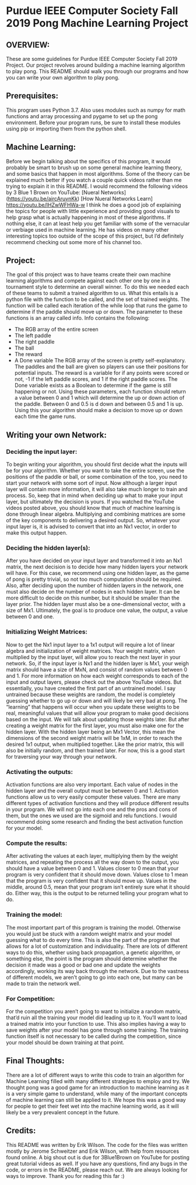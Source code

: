 # Purdue IEEE Computer Society Fall 2019 Pong Machine Learning Project
## OVERVIEW:
These are some guidelines for Purdue IEEE Computer Society Fall 2019 Project. Our project revolves around building a machine learning algorithm to play pong. This README should walk you through our programs and how you can write your own algorithm to play pong.

## Prerequisites:
This program uses Python 3.7. Also uses modules such as numpy for math functions and array processing and pygame to set up the pong environment. Before your program runs, be sure to install these modules using pip or importing them from the python shell. 

## Machine Learning:
Before we begin talking about the specifics of this program, it would probably be smart to brush up on some general machine learning theory, and some basics that happen in most algorithms. Some of the theory can be explained much better if you watch a couple quick videos rather than me trying to explain it in this README. I would recommend the following videos by 3 Blue 1 Brown on YouTube:
[Nueral Networks] (https://youtu.be/aircAruvnKk)
[How Nueral Networks Learn] https://youtu.be/IHZwWFHWa-w 
I think he does a good job of explaining the topics for people with little experience and providing good visuals to help grasp what is actually happening in most of these algorithms. If nothing else, it can at least help you get familiar with some of the vernacular or verbiage used in machine learning. He has videos on many other interesting topics too outside of the scope of this project, but I’d definitely recommend checking out some more of his channel too. 

## Project:
The goal of this project was to have teams create their own machine learning algorithms and compete against each other one by one in a tournament style to determine an overall winner. To do this we needed each of these teams to submit a trained algorithm to us. What this entails is a python file with the function to be called, and the set of trained weights. The function will be called each iteration of the while loop that runs the game to determine if the paddle should move up or down. The parameter to these functions is an array called info. Info contains the following:
- The RGB array of the entire screen
- The left paddle
- The right paddle
- The ball
- The reward
- A Done variable
The RGB array of the screen is pretty self-explanatory. The paddles and the ball are given so players can use their positions for potential inputs. The reward is a variable for if any points were scored or not, -1 if the left paddle scores, and 1 if the right paddle scores. The Done variable exists as a Boolean to determine if the game is still happening or not. Using these parameters, each function should return a value between 0 and 1 which will determine the up or down action of the paddle. Between 0 and 0.5 is d down and between 0.5 and 1 is up. Using this your algorithm should make a decision to move up or down each time the game runs.

## Writing your own Network:
### Deciding the input layer:
To begin writing your algorithm, you should first decide what the inputs will be for your algorithm. Whether you want to take the entire screen, use the positions of the paddle or ball, or some combination of the too, you need to start your network with some sort of input. Now although a larger input layer will contain more information, it will also take much longer to train and process. So, keep that in mind when deciding up what to make your input layer, but ultimately the decision is yours.
If you watched the YouTube videos posted above, you should know that much of machine learning is done through linear algebra. Multiplying and combining matrices are some of the key components to delivering a desired output. So, whatever your input layer is, it is advised to convert that into an Nx1 vector, in order to make this output happen. 
### Deciding the hidden layer(s):
After you have decided on your input layer and transformed it into an Nx1 matrix, the next decision is to decide how many hidden layers your network will have. For this case, we recommend using one hidden layer, as the game of pong is pretty trivial, so not too much computation should be required. Also, after deciding upon the number of hidden layers in the network, one must also decide on the number of nodes in each hidden layer. It can be more difficult to decide on this number, but it should be smaller than the layer prior. The hidden layer must also be a one-dimensional vector, with a size of Mx1. Ultimately, the goal is to produce one value, the output, a value between 0 and one.
### Initializing Weight Matrices:
Now to get the Nx1 input layer to a 1x1 output will require a lot of linear algebra and initialization of weight matrices. Your weight matrix, when multiplied by the input layer, will allow you to reach the next layer in your network. So, if the input layer is Nx1 and the hidden layer is Mx1, your weigh matrix should have a size of MxN, and consist of random values between 0 and 1. For more information on how each weight corresponds to each of the input and output layers, please check out the above YouTube videos. But essentially, you have created the first part of an untrained model. I say untrained because these weights are random, the model is completely guessing whether to go up or down and will likely be very bad at pong. The “learning” that happens will occur when you update these weights to be real, meaningful values that will allow your program to make good decisions based on the input. We will talk about updating those weights later. But after creating a weight matrix for the first layer, you must also make one for the hidden layer. With the hidden layer being an Mx1 Vector, this mean the dimensions of the second weight matrix will be 1xM, in order to reach the desired 1x1 output, when multiplied together. Like the prior matrix, this will also be initially random, and then trained later. For now, this is a good start for traversing your way through your network.
### Activating the outputs:
Activation functions are also very important. Each value of nodes in the hidden layer and the overall output must be between 0 and 1. Activation functions allow us to very easily computer these values. There are many different types of activation functions and they will produce different results in your program. We will not go into each one and the pros and cons of them, but the ones we used are the sigmoid and relu functions. I would recommend doing some research and finding the best activation function for your model.
### Compute the results:
After activating the values at each layer, multiplying them by the weight matrices, and repeating the process all the way down to the output, you should have a value between 0 and 1. Values closer to 0 mean that your program is very confident that it should move down. Values close to 1 mean that the program is very confident that it should move up. Values in the middle, around 0.5, mean that your program isn’t entirely sure what it should do. Either way, this is the output to be returned telling your program what to do.
### Training the model:
The most important part of this program is training the model. Otherwise you would just be stuck with a random weight matrix and your model guessing what to do every time. This is also the part of the program that allows for a lot of customization and individuality. There are lots of different ways to do this, whether using back propagation, a genetic algorithm, or something else, the point is the program should determine whether the decision it made was a good or bad one and update the weights accordingly, working its way back through the network. Due to the vastness of different models, we aren’t going to go into each one, but many can be made to train the network well. 
### For Competition:
For the competition you aren’t going to want to initialize a random matrix, that’d ruin all the training your model did leading up to it. You’ll want to load a trained matrix into your function to use. This also implies having a way to save weights after your model has gone through some training. The training function itself is not necessary to be called during the competition, since your model should be down training at that point.

## Final Thoughts:
There are a lot of different ways to write this code to train an algorithm for Machine Learning filled with many different strategies to employ and try. We thought pong was a good game for an introduction to machine learning as it is a very simple game to understand, while many of the important concepts of machine learning can still be applied to it. We hope this was a good way for people to get their feet wet into the machine learning world, as it will likely be a very prevalent concept in the future.
## Credits:
This README was written by Erik Wilson. The code for the files was written mostly by Jerome Schweitzer and Erik Wilson, with help from resources found online. A big shout out is due for 3Blue1Brown on YouTube for posting great tutorial videos as well. If you have any questions, find any bugs in the code, or errors in the README, please reach out. We are always looking for ways to improve. Thank you for reading this far :)
